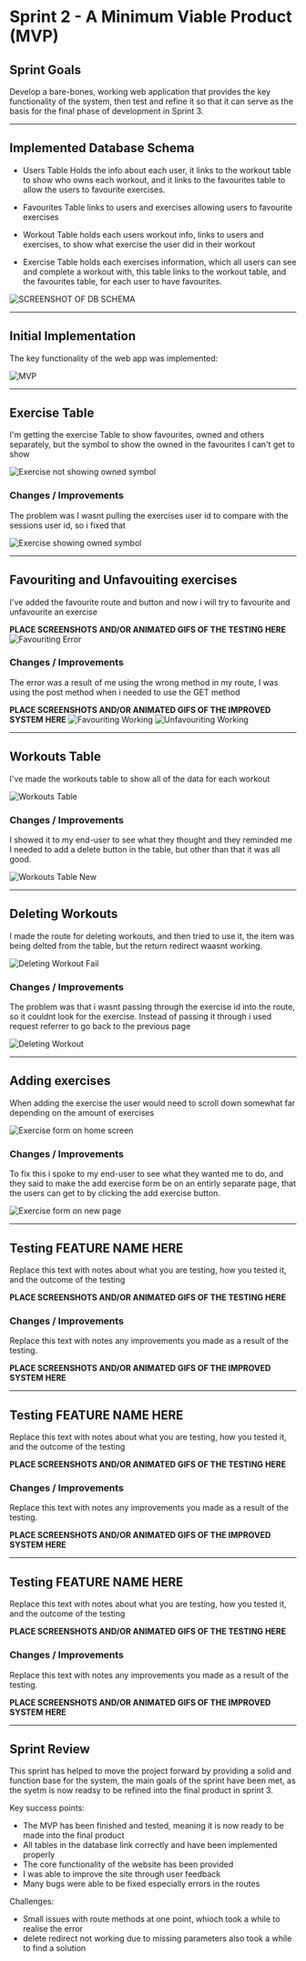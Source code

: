 # Sprint 2 - A Minimum Viable Product (MVP)


## Sprint Goals

Develop a bare-bones, working web application that provides the key functionality of the system, then test and refine it so that it can serve as the basis for the final phase of development in Sprint 3.


---

## Implemented Database Schema

- Users Table Holds the info about each user, it links to the workout table to show who owns each workout, and it links to the favourites table to allow the users to favourite exercises.

- Favourites Table links to users and exercises allowing users to favourite exercises

- Workout Table holds each users workout info, links to users and exercises, to show what exercise the user did in their workout

- Exercise Table holds each exercises information, which all users can see and complete a workout with, this table links to the workout table, and the favourites table, for each user to have favourites.

![SCREENSHOT OF DB SCHEMA](screenshots/DB(1).png)


---

## Initial Implementation

The key functionality of the web app was implemented:

![MVP](screenshots/MVP-300DTD.gif)


---

## Exercise Table

I'm getting the exercise Table to show favourites, owned and others separately, but the symbol to show the owned in the favourites I can't get to show

![Exercise not showing owned symbol](screenshots/exercise_no_own_showing.png)

### Changes / Improvements

The problem was I wasnt pulling the exercises user id to compare with the sessions user id, so i fixed that

![Exercise showing owned symbol](screenshots/exercise_own_showing.png)


---

## Favouriting and Unfavouiting exercises

I've added the favourite route and button and now i will try to favourite and unfavourite an exercise

**PLACE SCREENSHOTS AND/OR ANIMATED GIFS OF THE TESTING HERE**
![Favouriting Error](screenshots/favouriting_error.png)

### Changes / Improvements

The error was a result of me using the wrong method in my route, I was using the post method when i needed to use the GET method

**PLACE SCREENSHOTS AND/OR ANIMATED GIFS OF THE IMPROVED SYSTEM HERE**
![Favouriting Working](screenshots/favouriting.png)
![Unfavouriting Working](screenshots/unfavouriting.png)


---

## Workouts Table

I've made the workouts table to show all of the data for each workout

![Workouts Table](screenshots/workouts_table.png)

### Changes / Improvements

I showed it to my end-user to see what they thought and they reminded me I needed to add a delete button in the table, but other than that it was all good.

![Workouts Table New](screenshots/workouts_table_new.png)


---

## Deleting Workouts

I made the route for deleting workouts, and then tried to use it, the item was being delted from the table, but the return redirect waasnt working.

![Deleting Workout Fail](screenshots/delete_workouts_fail.png)

### Changes / Improvements

The problem was that i wasnt passing through the exercise id into the route, so it couldnt look for the exercise. Instead of passing it through i used request referrer to go back to the previous page

![Deleting Workout](screenshots/delete_workout.png)


---

## Adding exercises

When adding the exercise the user would need to scroll down somewhat far depending on the amount of exercises

![Exercise form on home screen](screenshots/exercise_form_home.png)

### Changes / Improvements

To fix this i spoke to my end-user to see what they wanted me to do, and they said to make the add exercise form be on an entirly separate page, that the users can get to by clicking the add exercise button.

![Exercise form on new page](screenshots/exercise_form_page.png)


---

## Testing FEATURE NAME HERE

Replace this text with notes about what you are testing, how you tested it, and the outcome of the testing

**PLACE SCREENSHOTS AND/OR ANIMATED GIFS OF THE TESTING HERE**

### Changes / Improvements

Replace this text with notes any improvements you made as a result of the testing.

**PLACE SCREENSHOTS AND/OR ANIMATED GIFS OF THE IMPROVED SYSTEM HERE**


---

## Testing FEATURE NAME HERE

Replace this text with notes about what you are testing, how you tested it, and the outcome of the testing

**PLACE SCREENSHOTS AND/OR ANIMATED GIFS OF THE TESTING HERE**

### Changes / Improvements

Replace this text with notes any improvements you made as a result of the testing.

**PLACE SCREENSHOTS AND/OR ANIMATED GIFS OF THE IMPROVED SYSTEM HERE**


---

## Testing FEATURE NAME HERE

Replace this text with notes about what you are testing, how you tested it, and the outcome of the testing

**PLACE SCREENSHOTS AND/OR ANIMATED GIFS OF THE TESTING HERE**

### Changes / Improvements

Replace this text with notes any improvements you made as a result of the testing.

**PLACE SCREENSHOTS AND/OR ANIMATED GIFS OF THE IMPROVED SYSTEM HERE**


---

## Sprint Review

This sprint has helped to move the project forward by providing a solid and function base for the system, the main goals of the sprint have been met, as the syetm is now readsy to be refined into the final product in sprint 3.

Key success points:
 - The MVP has been finished and tested, meaning it is now ready to be made into  the final product
 - All tables in the database link correctly and have been implemented properly
 - The core functionality of the website has been provided
 - I was able to improve the site through user feedback
 - Many bugs were able to be fixed especially errors in the routes

 Challenges:
 - Small issues with route methods at one point, whioch took a while to realise the error
 - delete redirect not working due to missing parameters also took a while to find a solution

